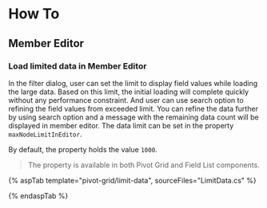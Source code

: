 # How To

## Member Editor

### Load limited data in Member Editor

In the filter dialog, user can set the limit to display field values while loading the large data. Based on this limit, the initial loading will complete quickly without any performance constraint. And user can use search option to refining the field values from exceeded limit. You can refine the data further by using search option and a message with the remaining data count will be displayed in member editor. The data limit can be set in the property `maxNodeLimitInEditor`.

By default, the property holds the value `1000`.

> The property is available in both Pivot Grid and Field List components.

{% aspTab template="pivot-grid/limit-data", sourceFiles="LimitData.cs" %}

{% endaspTab %}
